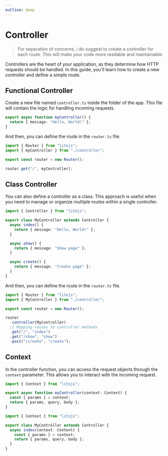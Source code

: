 ```yaml
---
outline: deep
---
```


# Controller

> For separation of concerns, i do suggest to create a controller for each route. This will make your code more readable and maintainable.

Controllers are the heart of your application, as they determine how HTTP requests should be handled. In this guide, you'll learn how to create a new controller and define a simple route.

## Functional Controller

Create a new file named `controller.ts` inside the folder of the app. This file will contain the logic for handling incoming requests.

```ts
export async function myController() {
  return { message: "Hello, World!" };
}
```

And then, you can define the route in the `router.ts` file.

```ts
import { Router } from "litojs";
import { myController } from "./controller";

export const router = new Router();

router.get("/", myController);
```

## Class Controller

You can also define a controller as a class. This approach is useful when you need to manage or organize multiple routes within a single controller.

```ts
import { Controller } from "litojs";

export class MyController extends Controller {
  async index() {
    return { message: "Hello, World!" };
  }

  async show() {
    return { message: "Show page" };
  }

  async create() {
    return { message: "Create page" };
  }
}
```

And then, you can define the route in the `router.ts` file.

```ts
import { Router } from "litojs";
import { MyController } from "./controller";

export const router = new Router();

router
  .controller(MyController)
  // Mapping routes to controller methods
  .get("/", "index")
  .get("/show", "show")
  .post("/create", "create");
```

## Context

In the controller function, you can access the request objects through the `context` parameter. This allows you to interact with the incoming request.

```ts
import { Context } from "litojs";

export async function myController(context: Context) {
  const { params } = context;
  return { params, query, body };
}
```

```ts
import { Context } from "litojs";

export class MyController extends Controller {
  async index(context: Context) {
    const { params } = context;
    return { params, query, body };
  }
}
```
